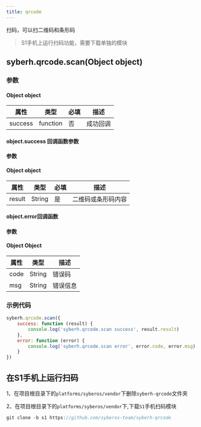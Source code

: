 ```yaml
---
title: qrcode
---
```


扫码，可以扫二维码和条形码
> S1手机上运行扫码功能，需要下载单独的模块


## syberh.qrcode.scan(Object object)
### 参数
#### Object object
| 属性     | 类型   |  必填 | 描述        |
| ---------- | ------- | ---------------- | ----------------------------------
| success | function |  否     |   成功回调  |

#### object.success 回调函数参数
#### 参数
#### Object object
| 属性   | 类型    | 必填 | 描述                    |
| ------ | ------- | ---- | ----------------------- |
| result | String | 是   | 二维码或条形码内容 |


#### object.error回调函数
#### 参数
#### Object Object
| 属性 | 类型  | 描述 |
| -- | -- | -- |
| code | String | 错误码 |
| msg | String  | 错误信息 |

### 示例代码

```javascript
syberh.qrcode.scan({
    success: function (result) {
        console.log('syberh.qrcode.scan success', result.result)
    },
    error: function (error) {
        console.log('syberh.qrcode.scan error', error.code, error.msg)
    }
})
```

## 在S1手机上运行扫码
1、在项目根目录下的`platforms/syberos/vendor`下删除`syberh-qrcode`文件夹

2、在项目根目录下的`platforms/syberos/vendor`下,下载`S1`手机扫码模块
```javascript
git clone -b s1 https://github.com/syberos-team/syberh-qrcode
```
